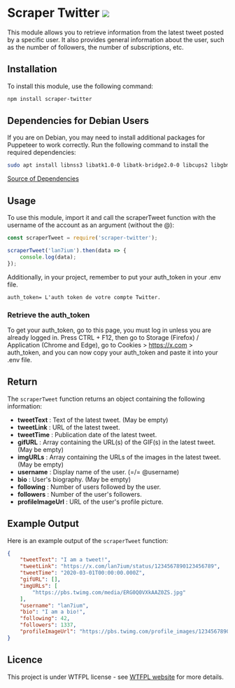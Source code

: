 # Scraper Twitter <img src="http://www.wtfpl.net/wp-content/uploads/2012/12/wtfpl-badge-2.png">

This module allows you to retrieve information from the latest tweet posted by a specific user. It also provides general information about the user, such as the number of followers, the number of subscriptions, etc.

## Installation

To install this module, use the following command:

```bash
npm install scraper-twitter
```

## Dependencies for Debian Users

If you are on Debian, you may need to install additional packages for Puppeteer to work correctly. Run the following command to install the required dependencies:

```bash
sudo apt install libnss3 libatk1.0-0 libatk-bridge2.0-0 libcups2 libgbm1 libasound2 libpangocairo-1.0-0 libxss1 libgtk-3-0
```

[Source of Dependencies](https://gist.github.com/tavinus/7effd4b3dac87cb4366e3767679a192f)

## Usage

To use this module, import it and call the scraperTweet function with the username of the account as an argument (without the @):

```javascript
const scraperTweet = require('scraper-twitter');

scraperTweet('lan7ium').then(data => {
    console.log(data);
});
```

Additionally, in your project, remember to put your auth_token in your .env file.

```
auth_token= L'auth token de votre compte Twitter.
```
### Retrieve the auth_token

To get your auth_token, go to this page, you must log in unless you are already logged in. Press CTRL + F12, then go to Storage (Firefox) / Application (Chrome and Edge), go to Cookies > https://x.com > auth_token, and you can now copy your auth_token and paste it into your .env file.

## Return

The `scraperTweet` function returns an object containing the following information:


- **tweetText** : Text of the latest tweet. (May be empty)
- **tweetLink** : URL of the latest tweet.
- **tweetTime** : Publication date of the latest tweet.
- **gifURL** : Array containing the URL(s) of the GIF(s) in the latest tweet. (May be empty)
- **imgURLs** : Array containing the URLs of the images in the latest tweet. (May be empty)
- **username** : Display name of the user. (=/= @username)
- **bio** : User's biography. (May be empty)
- **following** : Number of users followed by the user.
- **followers** : Number of the user's followers.
- **profileImageUrl** : URL of the user's profile picture.

## Example Output

Here is an example output of the `scraperTweet` function:

```json
{
    "tweetText": "I am a tweet!",
    "tweetLink": "https://x.com/lan7ium/status/1234567890123456789",
    "tweetTime": "2020-03-01T00:00:00.000Z",
    "gifURL": [],
    "imgURLs": [
        "https://pbs.twimg.com/media/ERG0Q0VXkAAZ0ZS.jpg"
    ],
    "username": "lan7ium",
    "bio": "I am a bio!",
    "following": 42,
    "followers": 1337,
    "profileImageUrl": "https://pbs.twimg.com/profile_images/1234567890123456789/abcdefghijklmnopqrstuvwxyz1234567890"
}
```

## Licence

This project is under WTFPL license - see [WTFPL website](http://www.wtfpl.net/) for more details.
